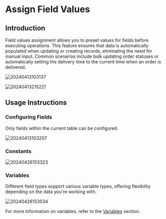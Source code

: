 # Assign Field Values

## Introduction

Field values assignment allows you to preset values for fields before executing operations. This feature ensures that data is automatically populated when updating or creating records, eliminating the need for manual input. Common scenarios include bulk updating order statuses or automatically setting the delivery time to the current time when an order is delivered.

![20240413103137](https://static-docs.nocobase.com/20240413103137.png)

![20240413215221](https://static-docs.nocobase.com/20240413215221.png)

## Usage Instructions

### Configuring Fields

Only fields within the current table can be configured.

![20240413103207](https://static-docs.nocobase.com/20240413103207.png)

### Constants

![20240426153323](https://static-docs.nocobase.com/20240426153323.png)

### Variables

Different field types support various variable types, offering flexibility depending on the data you're working with.

![20240426153534](https://static-docs.nocobase.com/20240426153534.png)

For more information on variables, refer to the [Variables](/handbook/ui/variables) section.
